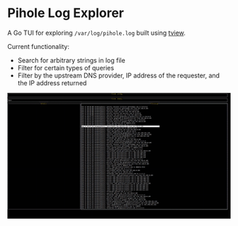 # Pihole Log Explorer

A Go TUI for exploring `/var/log/pihole.log` built using [tview](https://github.com/rivo/tview).

Current functionality:
* Search for arbitrary strings in log file
* Filter for certain types of queries
* Filter by the upstream DNS provider, IP address of the requester, and the IP address returned

![Gif of TUI](https://raw.githubusercontent.com/tydar/pihole-log-explorer/main/2021-09-17%2009-50-41.gif)  
